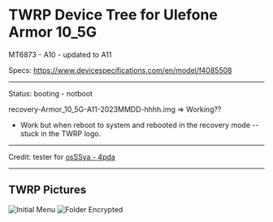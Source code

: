 # TWRP Device Tree for Ulefone Armor 10_5G
MT6873 - A10 - updated to A11

Specs: https://www.devicespecifications.com/en/model/f4085508

---------------
Status: booting - notboot

recovery-Armor_10_5G-A11-2023MMDD-hhhh.img => Working??
 - Work but when reboot to system and rebooted in the recovery mode -- stuck in the TWRP logo.
------------------------------------
Credit: tester for [osSSya - 4pda](https://4pda.to/forum/index.php?showuser=1949259)

--------------------------------
TWRP Pictures
-------------
![Initial Menu](https://github.com/lopestom/twrp_device_ulefone_Armor_10_5G/)
![Folder Encrypted](https://github.com/lopestom/twrp_device_ulefone_Armor_10_5G/)


